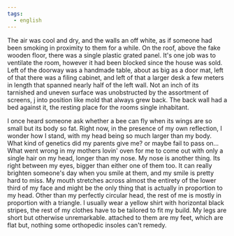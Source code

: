 ```yaml
---
tags:
  - english
---
```

The air was cool and dry, and the walls an off white, as if someone had been smoking in proximity to them for a while. On the roof, above the fake wooden floor, there was a single plastic grated panel. It's one job was to ventilate the room, however it had been blocked since the house was sold. Left of the doorway was a handmade table, about as big as a door mat, left of that there was a filing cabinet, and left of that a larger desk a few meters in length that spanned nearly half of the left wall. Not an inch of its tarnished and uneven surface was unobstructed by the assortment of screens, j into position like mold that always grew back. The back wall had a bed against it, the resting place for the rooms single inhabitant. 



I once heard someone ask whether a bee can fly when its wings are so small but its body so fat. Right now, in the presence of my own reflection, I wonder how I stand, with my head being so much larger than my body. What kind of genetics did my parents give me? or maybe fail to pass on...
What went wrong in my mothers lovin' oven for me to come out with only a single hair on my head, longer than my nose. My nose is another thing. Its right between my eyes, bigger than either one of them too. It can really brighten someone's day when you smile at them, and my smile is pretty hard to miss. My mouth stretches across almost the entirety of the lower third of my face and might be the only thing that is actually in proportion to my head. Other than my perfectly circular head, the rest of me is mostly in proportion with a triangle. I usually wear a yellow shirt with horizontal black stripes, the rest of my clothes have to be tailored to fit my build. My legs are short but otherwise unremarkable. attached to them are my feet, which are flat but, nothing some orthopedic insoles can't remedy. 